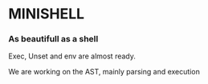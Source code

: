 <h1>MINISHELL</h1>
<h3>As beautifull as a shell</h3>

Exec, Unset and env are almost ready.

We are working on the AST, mainly parsing and execution

